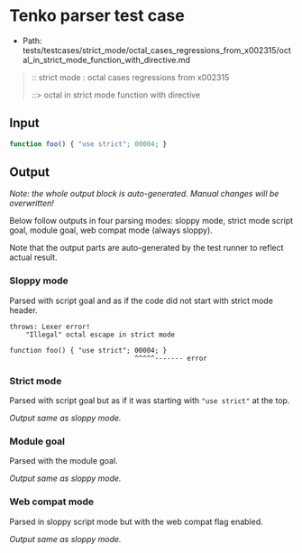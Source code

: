 # Tenko parser test case

- Path: tests/testcases/strict_mode/octal_cases_regressions_from_x002315/octal_in_strict_mode_function_with_directive.md

> :: strict mode : octal cases regressions from x002315
>
> ::> octal in strict mode function with directive

## Input


`````js
function foo() { "use strict"; 00004; }
`````

## Output

_Note: the whole output block is auto-generated. Manual changes will be overwritten!_

Below follow outputs in four parsing modes: sloppy mode, strict mode script goal, module goal, web compat mode (always sloppy).

Note that the output parts are auto-generated by the test runner to reflect actual result.

### Sloppy mode

Parsed with script goal and as if the code did not start with strict mode header.

`````
throws: Lexer error!
    "Illegal" octal escape in strict mode

function foo() { "use strict"; 00004; }
                               ^^^^^------- error
`````

### Strict mode

Parsed with script goal but as if it was starting with `"use strict"` at the top.

_Output same as sloppy mode._

### Module goal

Parsed with the module goal.

_Output same as sloppy mode._

### Web compat mode

Parsed in sloppy script mode but with the web compat flag enabled.

_Output same as sloppy mode._
